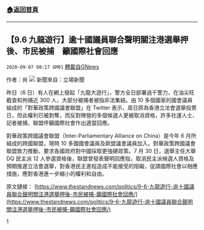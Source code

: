 ###  [:house:返回首頁](https://github.com/ourhimalayas/txt)
---

## 【9.6 九龍遊行】逾十國議員聯合聲明關注港選舉押後、市民被捕　籲國際社會回應
`2020-09-07 00:17 GM01` [轉載自GNews](https://gnews.org/zh-hant/338283/)

作者：尚
![](https://s3.amazonaws.com/gnews-media-offload/wp-content/uploads/2020/09/07000927/F286E451-DB84-4455-87FE-29765A22C116.png)
新聞來自：立場新聞

昨日（6 日）有人在網上發起「九龍大遊行」，警方全日部署過千警力，在油尖旺截查和拘捕近 300 人，大部分被捕者被指非法集結。由 10 多個國家的國會議員組成的「對華政策跨國議會聯盟」在 Twitter 表示，周日原為香港立法會選舉投票日，但此權利已被剝奪，而反對陣營的多個候選人更被取消資格，許多社運人士、記者被捕，聯盟呼籲國際社會作出適當回應。

對華政策跨國議會聯盟（Inter-Parliamentary Alliance on China）是今年 6 月所組成的跨國聯盟，現時 10 多國國會議員及歐盟議會議員加入。對華政策跨國議會聯盟致力推動、要求各國政府對中國採取更強硬政策。7 月 30 日，選舉主任大舉 DQ 民主派 12 人參選資格後，聯盟曾發表聲明回應指，取消民主派候選人資格及預期推遲立法會選舉，對香港民主進程造成不能接受的阻礙，促請國際社會以相應措施，應對香港進一步縮小的權利和自由。

原文鏈接： [https://www.thestandnews.com/politics/9-6-九龍遊行-逾十國議員聯合聲明關注港選舉押後-市民被捕-籲國際社會回應/](https://www.thestandnews.com/politics/9-6-九龍遊行-逾十國議員聯合聲明關注港選舉押後-市民被捕-籲國際社會回應/)

1
